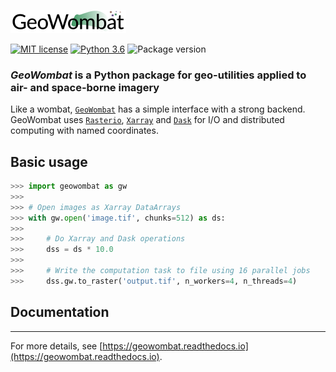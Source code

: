 ![](data/logo.png)

[![MIT license](https://img.shields.io/badge/License-MIT-black.svg)](https://lbesson.mit-license.org/)
[![Python 3.6](https://img.shields.io/badge/python-3.x-black.svg)](https://www.python.org/downloads/release/python-360/)
![Package version](https://img.shields.io/badge/version-1.1.3-blue.svg?cacheSeconds=2592000)

### *GeoWombat* is a Python package for geo-utilities applied to air- and space-borne imagery

Like a wombat, [`GeoWombat`](https://github.com/jgrss/geowombat) has a simple interface with a strong backend. GeoWombat uses
[`Rasterio`](https://github.com/mapbox/rasterio), [`Xarray`](http://xarray.pydata.org/en/stable/) and [`Dask`](https://dask.org/) 
for I/O and distributed computing with named coordinates.

## Basic usage

```python
>>> import geowombat as gw
>>>
>>> # Open images as Xarray DataArrays
>>> with gw.open('image.tif', chunks=512) as ds:
>>>
>>>     # Do Xarray and Dask operations
>>>     dss = ds * 10.0
>>>
>>>     # Write the computation task to file using 16 parallel jobs
>>>     dss.gw.to_raster('output.tif', n_workers=4, n_threads=4)
```

## Documentation
---

For more details, see [https://geowombat.readthedocs.io](https://geowombat.readthedocs.io).

